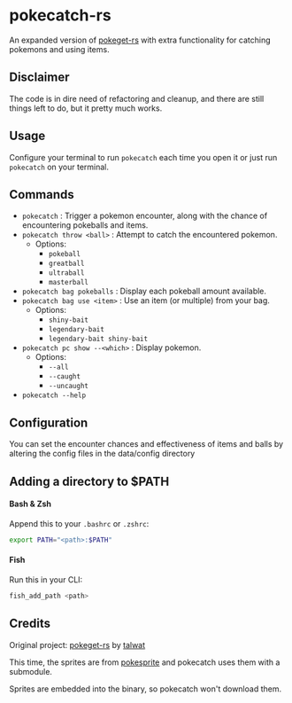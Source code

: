# pokecatch-rs
An expanded version of [pokeget-rs](https://github.com/talwat/pokeget-rs) with extra functionality for catching pokemons and using items.

## Disclaimer
The code is in dire need of refactoring and cleanup, and there are still things left to do, but it pretty much works.

## Usage
Configure your terminal to run `pokecatch` each time you open it or just run `pokecatch` on your terminal.

## Commands
- `pokecatch` : Trigger a pokemon encounter, along with the chance of encountering pokeballs and items.
- `pokecatch throw <ball>` : Attempt to catch the encountered pokemon.
  - Options:
    - `pokeball`
    - `greatball`
    - `ultraball`
    - `masterball`
- `pokecatch bag pokeballs` : Display each pokeball amount available.
- `pokecatch bag use <item>` : Use an item (or multiple) from your bag.
  - Options:
    - `shiny-bait`
    - `legendary-bait`
    - `legendary-bait shiny-bait`
- `pokecatch pc show --<which>` :  Display pokemon.
  - Options:
    - `--all`
    - `--caught`
    - `--uncaught`
- `pokecatch --help`


## Configuration
You can set the encounter chances and effectiveness of items and balls by altering the config files in the data/config directory

## Adding a directory to $PATH
#### Bash & Zsh
Append this to your `.bashrc` or `.zshrc`:
```sh
export PATH="<path>:$PATH"
```

#### Fish
Run this in your CLI:
```sh
fish_add_path <path>
```

## Credits
Original project: [pokeget-rs](https://github.com/talwat/pokeget-rs) by [talwat](https://github.com/talwat)

This time, the sprites are from [pokesprite](https://github.com/msikma/pokesprite) and pokecatch uses them with a submodule.

Sprites are embedded into the binary, so pokecatch won't download them.